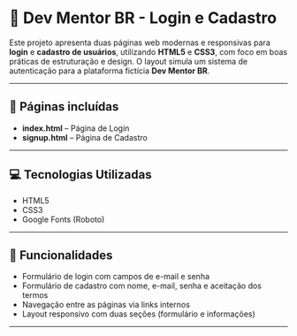 # 🔐 Dev Mentor BR - Login e Cadastro

Este projeto apresenta duas páginas web modernas e responsivas para **login** e **cadastro de usuários**, utilizando **HTML5** e **CSS3**, com foco em boas práticas de estruturação e design. O layout simula um sistema de autenticação para a plataforma fictícia **Dev Mentor BR**.

---

## 📄 Páginas incluídas

- **index.html** – Página de Login  
- **signup.html** – Página de Cadastro  

---

## 💻 Tecnologias Utilizadas

- HTML5
- CSS3
- Google Fonts (Roboto)

---

## 🎯 Funcionalidades

- Formulário de login com campos de e-mail e senha
- Formulário de cadastro com nome, e-mail, senha e aceitação dos termos
- Navegação entre as páginas via links internos
- Layout responsivo com duas seções (formulário e informações)

---
